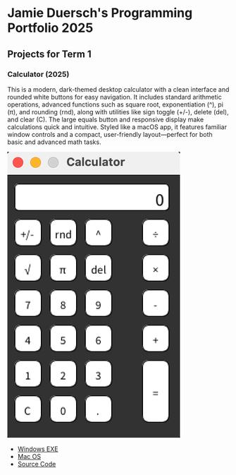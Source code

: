 # Jamie Duersch's Programming Portfolio 2025

## Projects for Term 1

### Calculator (2025)

This is a modern, dark-themed desktop calculator with a clean interface and rounded white buttons for easy navigation. It includes standard arithmetic operations, advanced functions such as square root, exponentiation (^), pi (π), and rounding (rnd), along with utilities like sign toggle (+/-), delete (del), and clear (C). The large equals button and responsive display make calculations quick and intuitive. Styled like a macOS app, it features familiar window controls and a compact, user-friendly layout—perfect for both basic and advanced math tasks.

![Running Calculator](https://github.com/9711519-png/jamie-s-portfolio/blob/main/images/Calc.png)


*  [Windows EXE](https://github.com/9711519-png/jamie-s-portfolio/blob/main/src/Calculator/windows-amd64.zip)
*  [Mac OS](https://github.com/9711519-png/jamie-s-portfolio/blob/main/src/Calculator/macos-aarch64.zip)
*  [Source Code](https://github.com/9711519-png/jamie-s-portfolio/blob/main/src/Calculator/Calculator.zip)
